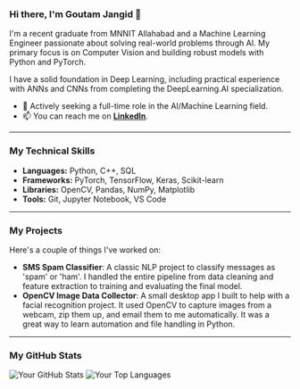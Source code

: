 ### Hi there, I'm Goutam Jangid 👋

I'm a recent graduate from MNNIT Allahabad and a Machine Learning Engineer passionate about solving real-world problems through AI. My primary focus is on Computer Vision and building robust models with Python and PyTorch.

I have a solid foundation in Deep Learning, including practical experience with ANNs and CNNs from completing the DeepLearning.AI specialization.

- 💼 Actively seeking a full-time role in the AI/Machine Learning field.
- 📫 You can reach me on **[LinkedIn](https://www.linkedin.com/in/your-linkedin-username)**.

---

### My Technical Skills

- **Languages:** Python, C++, SQL
- **Frameworks:** PyTorch, TensorFlow, Keras, Scikit-learn
- **Libraries:** OpenCV, Pandas, NumPy, Matplotlib
- **Tools:** Git, Jupyter Notebook, VS Code

---

### My Projects

Here's a couple of things I've worked on:

* **SMS Spam Classifier**: A classic NLP project to classify messages as 'spam' or 'ham'. I handled the entire pipeline from data cleaning and feature extraction to training and evaluating the final model.
* **OpenCV Image Data Collector**: A small desktop app I built to help with a facial recognition project. It used OpenCV to capture images from a webcam, zip them up, and email them to me automatically. It was a great way to learn automation and file handling in Python.

---

### My GitHub Stats

![Your GitHub Stats](https://github-readme-stats.vercel.app/api?username=your-github-username&show_icons=true&hide_border=true&count_private=true)
![Your Top Languages](https://github-readme-stats.vercel.app/api/top-langs/?username=your-github-username&layout=compact&hide_border=true&count_private=true)
